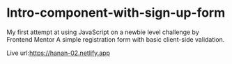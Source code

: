 # Intro-component-with-sign-up-form

My first attempt at using JavaScript on a newbie level challenge by Frontend Mentor
A simple registration form with basic client-side validation.

Live url:https://hanan-02.netlify.app
